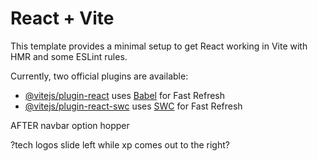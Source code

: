 # React + Vite

This template provides a minimal setup to get React working in Vite with HMR and some ESLint rules.

Currently, two official plugins are available:

- [@vitejs/plugin-react](https://github.com/vitejs/vite-plugin-react/blob/main/packages/plugin-react/README.md) uses [Babel](https://babeljs.io/) for Fast Refresh
- [@vitejs/plugin-react-swc](https://github.com/vitejs/vite-plugin-react-swc) uses [SWC](https://swc.rs/) for Fast Refresh

<!-- **To complete** -->
<!-- include GitHub Portfolio link -->
<!-- carousel slider for projects -->
<!-- emailJS to collect messages sent  -->
<!-- link resume (update resume) -->
<!-- mouse tracking in about me section -->
<!-- **complete hero section** -->
<!-- navbar links -->
<!-- contact modal -->
<!-- view my work btn  -->
<!-- email link in navbar -->

AFTER
navbar option hopper
<!-- phone responsive -->
<!-- ?note that says - works on desktop/phone responsive on icon hover? -->
<!-- **animated background for phone** -->
?tech logos slide left while xp comes out to the right?
<!-- Nav mobile menu -->
<!-- prevent hamburger icon from going black on click -->
<!-- Website GitHub hover anim for desktop -->
<!-- remove custom cursor in mobile mode -->
<!-- Swipe projects left and right -->
<!-- message box -->
<!-- contact info phone responsive -->